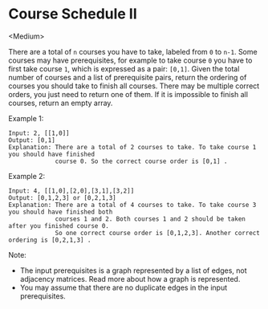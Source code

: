# Course Schedule II

\<Medium>

There are a total of `n` courses you have to take, labeled from `0` to `n-1`.
Some courses may have prerequisites, for example to take course `0` you have to
first take course `1`, which is expressed as a pair: `[0,1]`. Given the total
number of courses and a list of prerequisite pairs, return the ordering of
courses you should take to finish all courses. There may be multiple correct
orders, you just need to return one of them. If it is impossible to finish all
courses, return an empty array.

Example 1:

```
Input: 2, [[1,0]] 
Output: [0,1]
Explanation: There are a total of 2 courses to take. To take course 1 you should have finished   
             course 0. So the correct course order is [0,1] .
```

Example 2:

```
Input: 4, [[1,0],[2,0],[3,1],[3,2]]
Output: [0,1,2,3] or [0,2,1,3]
Explanation: There are a total of 4 courses to take. To take course 3 you should have finished both     
             courses 1 and 2. Both courses 1 and 2 should be taken after you finished course 0. 
             So one correct course order is [0,1,2,3]. Another correct ordering is [0,2,1,3] .
```

Note:
- The input prerequisites is a graph represented by a list of edges, not
  adjacency matrices. Read more about how a graph is represented.
- You may assume that there are no duplicate edges in the input prerequisites.
